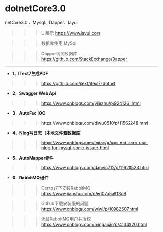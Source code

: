 # dotnetCore3.0
netCore3.0 、Mysql、Dapper、layui

>>>UI展示 https://www.layui.com

>>>数据库使用 MySql 

>>> Dapper访问数据库 https://github.com/StackExchange/Dapper


---



- **1、IText7生成PDF**
>>>https://github.com/itext/itext7-dotnet

- **2、Swagger Web Api**
>>>https://www.cnblogs.com/yilezhu/p/9241261.html

- **3、AutoFac IOC**
>>>https://www.cnblogs.com/diwu0510/p/11562248.html

- **4、Nlog写日志（本地文件和数据库）**
>>>https://www.cnblogs.com/inday/p/asp-net-core-use-nlog-for-mysql-some-issues.html

- **5、AutoMapper组件**
>>>https://www.cnblogs.com/danvic712/p/11628523.html

- **6、RabbitMQ组件**
>>>Centos7下安装RabbitMQ  https://www.jianshu.com/p/ed07a5a913c6

>>>Github下载安装慢的问题 https://www.cnblogs.com/wlwl/p/10982507.html

>>>添加RabbitMQ用户并授权 https://www.cnblogs.com/mingaixin/p/4134920.html

